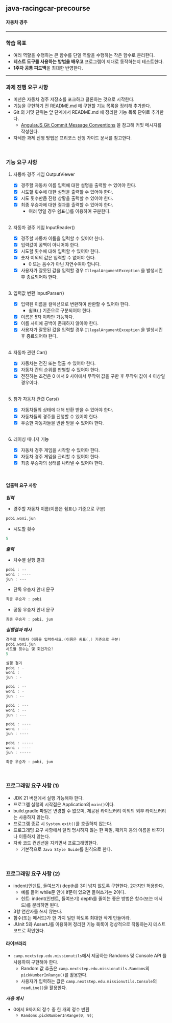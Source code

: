 ## java-racingcar-precourse
#### 자동차 경주

---

### 학습 목표
* 여러 역할을 수행하는 큰 함수를 단일 역할을 수행하는 작은 함수로 분리한다.
* **테스트 도구를 사용하는 방법을 배우고** 프로그램이 제대로 동작하는지 테스트한다.
* **1주차 공통 피드백**을 최대한 반영한다.

---

### 과제 진행 요구 사항
* 미션은 자동차 경주 저장소를 포크하고 클론하는 것으로 시작한다.
* 기능을 구현하기 전 README.md 에 구현할 기능 목록을 정리해 추가한다.
* Git 의 커밋 단위는 앞 단계에서 README.md 에 정리한 기능 목록 단위로 추가한다.
    * [AngularJS Git Commit Message Conventions]() 을 참고해 커밋 메시지를 작성한다.
* 자세한 과제 진행 방법은 프리코스 진행 가이드 문서를 참고한다.

<br>

### 기능 요구 사항
1. 자동차 경주 게임 OutputViewer
    * [x] 경주할 자동차 이름 입력에 대한 설명을 출력할 수 있어야 한다.
    * [x] 시도할 횟수에 대한 설명을 출력할 수 있어야 한다.
    * [x] 시도 횟수만큼 진행 상황을 출력할 수 있어야 한다.
    * [x] 최종 우승자에 대한 결과를 출력할 수 있어야 한다.
        * 여러 명일 경우 쉼표(,)를 이용하여 구분한다.

   <br>

2. 자동차 경주 게임 InputReader()
    * [x] 경주할 자동차 이름을 입력할 수 있어야 한다.
    * [x] 입력값이 공백이 아니어야 한다.
    * [x] 시도할 횟수에 대해 입력할 수 있어야 한다.
    * [x] 숫자 이외의 값은 입력할 수 없어야 한다.
      * 0 또는 음수가 아닌 자연수여야 합니다.
    * [x] 사용자가 잘못된 값을 입력할 경우 `IllegalArgumentException` 을 발생시킨 후 종료되어야 한다.

   <br>

3. 입력값 변환 InputParser()
    * [x] 입력된 이름을 컬렉션으로 변환하여 반환할 수 있어야 한다.
      *  쉼표(,) 기준으로 구분되어야 한다.
    * [x] 이름은 5자 이하만 가능하다.
    * [x] 이름 사이에 공백이 존재하지 않아야 한다.
    * [x] 사용자가 잘못된 값을 입력할 경우 `IllegalArgumentException` 을 발생시킨 후 종료되어야 한다.

   <br>

4. 자동차 관련 Car()
    * [x] 자동차는 전진 또는 멈출 수 있어야 한다.
    * [x] 자동차 간의 순위를 판별할 수 있어야 한다.
    * [x] 전진하는 조건은 0 에서 9 사이에서 무작위 값을 구한 후 무작위 값이 4 이상일 경우이다.

   <br>

5. 참가 자동차 관련 Cars()
    * [x] 자동차들의 상태에 대해 반환 받을 수 있어야 한다.
    * [x] 자동차들의 경주를 진행할 수 있어야 한다.
    * [x] 우승한 자동차들을 반환 받을 수 있어야 한다.

   <br>
   
6. 레이싱 매니저 기능
    * [x] 자동차 경주 게임을 시작할 수 있어야 한다.
    * [x] 자동차 경주 게임을 관리할 수 있어야 한다.
    * [x] 최종 우승자의 상태를 나타낼 수 있어야 한다.

<br>

#### 입출력 요구 사항
_**입력**_
* 경주할 자동차 이름(이름은 쉼표(,) 기준으로 구분)
```java
pobi,woni,jun
```
* 시도할 횟수
```java
5
```

_**출력**_
* 차수별 실행 결과
```java
pobi : --
woni : ----
jun : ---
```
* 단독 우승자 안내 문구
```java
최종 우승자 : pobi
```
* 공동 우승자 안내 문구
```java
최종 우승자 : pobi, jun
```

_**실행결과 예시**_
```java
경주할 자동차 이름을 입력하세요.(이름은 쉼표(,) 기준으로 구분)
pobi,woni,jun
시도할 횟수는 몇 회인가요?
5

실행 결과
pobi : -
woni :
jun : -

pobi : --
woni : -
jun : --

pobi : ---
woni : --
jun : ---

pobi : ----
woni : ---
jun : ----

pobi : -----
woni : ----
jun : -----

최종 우승자 : pobi, jun
```

<br>

### 프로그래밍 요구 사항 (1)
* JDK 21 버전에서 실행 가능해야 한다.
* 프로그램 실행의 시작점은 Application의 `main()`이다.
* build.gradle 파일은 변경할 수 없으며, 제공된 라이브러리 이외의 외부 라이브러리는 사용하지 않는다.
* 프로그램 종료 시 `System.exit()`를 호출하지 않는다.
* 프로그래밍 요구 사항에서 달리 명시하지 않는 한 파일, 패키지 등의 이름을 바꾸거나 이동하지 않는다.
* 자바 코드 컨벤션을 지키면서 프로그래밍한다.
    * 기본적으로 `Java Style Guide`를 원칙으로 한다.

<br>

### 프로그래밍 요구 사항 (2)
* indent(인덴트, 들여쓰기) depth를 3이 넘지 않도록 구현한다. 2까지만 허용한다.
    * 예를 들어 while문 안에 if문이 있으면 들여쓰기는 2이다.
    * 힌트: indent(인덴트, 들여쓰기) depth를 줄이는 좋은 방법은 함수(또는 메서드)를 분리하면 된다.
* 3항 연산자를 쓰지 않는다.
* 함수(또는 메서드)가 한 가지 일만 하도록 최대한 작게 만들어라.
* JUnit 5와 AssertJ를 이용하여 정리한 기능 목록이 정상적으로 작동하는지 테스트 코드로 확인한다.

#### 라이브러리
* `camp.nextstep.edu.missionutils`에서 제공하는 Randoms 및 Console API 를 사용하여 구현해야 한다.
    * Random 값 추출은 `camp.nextstep.edu.missionutils.Randoms`의 `pickNumberInRange()`를 활용한다.
    * 사용자가 입력하는 값은 `camp.nextstep.edu.missionutils.Console`의 `readLine()`을 활용한다.

_**사용 예시**_
* 0에서 9까지의 정수 중 한 개의 정수 반환
    * `Randoms.pickNumberInRange(0, 9)`;